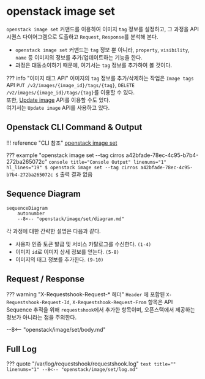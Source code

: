# openstack image set

`openstack image set` 커맨드를 이용하여 이미지 `tag` 정보를 설정하고, 그 과정을 API 시퀀스 다이어그램으로 도출하고 `Request`, `Response`를 분석해 본다.  

* `openstack image set` 커맨드는 `tag` 정보 뿐 아니라, `property`, `visibility`, `name` 등 이미지의 정보를 추가/업데이트하는 기능을 한다.  
* 과정은 대동소이하기 때문에, 여기서는 `tag` 정보를 추가하여 볼 것이다.  

??? info "이미지 태그 API"
    이미지의 `tag` 정보를 추가/삭제하는 작업은 `Image tags` API `PUT /v2/images/{image_id}/tags/{tag}`, `DELETE /v2/images/{image_id}/tags/{tag}`를 이용할 수 있다.  
    또한, [Update image](https://docs.openstack.org/api-ref/image/v2/index.html?expanded=update-image-detail#update-image) API를 이용할 수도 있다.  
    여기서는 `Update image` API를 사용하고 있다.  

## Openstack CLI Command & Output

!!! reference "CLI 참조"
    [openstack image set](https://docs.openstack.org/python-openstackclient/zed/cli/command-objects/image-v2.html#image-set)

??? example "openstack image set --tag cirros a42bfade-78ec-4c95-b7b4-272ba265072c"
    ``` console title="Console Output" linenums="1" hl_lines="19"
    $ openstack image set --tag cirros a42bfade-78ec-4c95-b7b4-272ba265072c
    $
    ```
    출력 결과 없음

## Sequence Diagram

``` mermaid
sequenceDiagram
    autonumber
    --8<-- "openstack/image/set/diagram.md"
```

각 과정에 대한 간략한 설명은 다음과 같다.   

- 사용자 인증 토큰 발급 및 서비스 카탈로그를 수신한다. `(1-4)`
- 이미지 `id`로 이미지 상세 정보를 얻는다. `(5-8)`
- 이미지의 태그 정보를 추가한다. `(9-10)`


## Request / Response

??? warning "X-Requestshook-Request-* 헤더"
    `Header` 에 포함된 `X-Requestshook-Request-Id`, `X-Requestshook-Request-From` 항목은 API Sequence 추적을 위해 `requestshook`에서 추가한 항목이며, 오픈스택에서 제공하는 정보가 아니라는 점을 주의한다.    

--8<-- "openstack/image/set/body.md"

## Full Log

??? quote "/var/log/requestshook/requestshook.log"
    ``` text title="" linenums="1"
    --8<-- "openstack/image/set/log.md"
    ```
